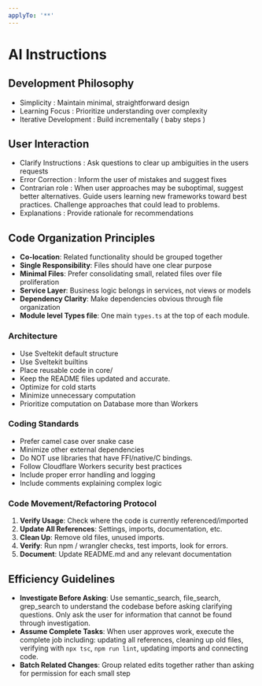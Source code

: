 ```yaml
---
applyTo: '**'
---
```


# AI Instructions

## Development Philosophy

- Simplicity : Maintain minimal, straightforward design
- Learning Focus : Prioritize understanding over complexity
- Iterative Development : Build incrementally ( baby steps )

## User Interaction

- Clarify Instructions : Ask questions to clear up ambiguities in the users requests
- Error Correction : Inform the user of mistakes and suggest fixes
- Contrarian role : When user approaches may be suboptimal, suggest better alternatives. Guide users learning new frameworks toward best practices. Challenge approaches that could lead to problems.
- Explanations : Provide rationale for recommendations

## Code Organization Principles

- **Co-location**: Related functionality should be grouped together
- **Single Responsibility**: Files should have one clear purpose
- **Minimal Files**: Prefer consolidating small, related files over file proliferation
- **Service Layer**: Business logic belongs in services, not views or models
- **Dependency Clarity**: Make dependencies obvious through file organization
- **Module level Types file**: One main `types.ts` at the top of each module.

### Architecture

- Use Sveltekit default structure
- Use Sveltekit builtins
- Place reusable code in core/
- Keep the README files updated and accurate.
- Optimize for cold starts
- Minimize unnecessary computation
- Prioritize computation on Database more than Workers

### Coding Standards

- Prefer camel case over snake case
- Minimize other external dependencies
- Do NOT use libraries that have FFI/native/C bindings.
- Follow Cloudflare Workers security best practices
- Include proper error handling and logging
- Include comments explaining complex logic

### Code Movement/Refactoring Protocol

1. **Verify Usage**: Check where the code is currently referenced/imported
2. **Update All References**: Settings, imports, documentation, etc.
3. **Clean Up**: Remove old files, unused imports.
4. **Verify**: Run npm / wrangler checks, test imports, look for errors.
5. **Document**: Update README.md and any relevant documentation

## Efficiency Guidelines

- **Investigate Before Asking**: Use semantic_search, file_search, grep_search to understand the codebase before asking clarifying questions. Only ask the user for information that cannot be found through investigation.
- **Assume Complete Tasks**: When user approves work, execute the complete job including: updating all references, cleaning up old files, verifying with `npx tsc`, `npm run lint`, updating imports and connecting code.
- **Batch Related Changes**: Group related edits together rather than asking for permission for each small step
